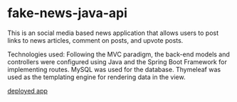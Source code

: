 # fake-news-java-api

This is an social media based news application that allows users to post links to news articles, comment on posts, and upvote posts.

Technologies used:
Following the MVC paradigm, the back-end models and controllers were configured using Java and the Spring Boot Framework for implementing routes. MySQL was used for the database. Thymeleaf was used as the templating engine for rendering data in the view.

[deployed app](https://java-fake-news-api.herokuapp.com/)
